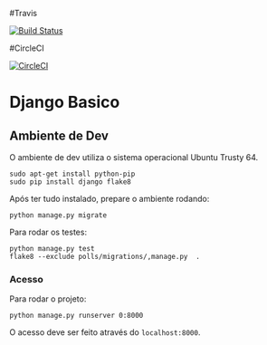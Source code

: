 #Travis

[![Build Status](https://travis-ci.org/leticiadesouza/GCS01.svg?branch=master)](https://travis-ci.org/leticiadesouza/GCS01)

#CircleCI

[![CircleCI](https://circleci.com/gh/leticiadesouza/GCS01/tree/master.svg?style=shield&circle-token=:circle-token)](https://circleci.com/gh/leticiadesouza/GCS01/tree/master)

# Django Basico

## Ambiente de Dev

O ambiente de dev utiliza o sistema operacional Ubuntu Trusty 64.

```
sudo apt-get install python-pip
sudo pip install django flake8
```

Após ter tudo instalado, prepare o ambiente rodando:

```
python manage.py migrate
```

Para rodar os testes:

```
python manage.py test
flake8 --exclude polls/migrations/,manage.py  .
```

### Acesso

Para rodar o projeto:

```
python manage.py runserver 0:8000
```

O acesso deve ser feito através do `localhost:8000`.

